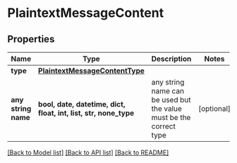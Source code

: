 # PlaintextMessageContent


## Properties
Name | Type | Description | Notes
------------ | ------------- | ------------- | -------------
**type** | [**PlaintextMessageContentType**](PlaintextMessageContentType.md) |  | 
**any string name** | **bool, date, datetime, dict, float, int, list, str, none_type** | any string name can be used but the value must be the correct type | [optional]

[[Back to Model list]](../README.md#documentation-for-models) [[Back to API list]](../README.md#documentation-for-api-endpoints) [[Back to README]](../README.md)


